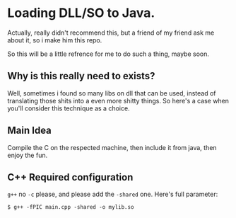 # Loading DLL/SO to Java.
Actually, really didn't recommend this, but a friend of my friend ask me about it, so i make him this repo.

So this will be a little refrence for me to do such a thing, maybe soon.

## Why is this really need to exists?
Well, sometimes i found so many libs on dll that can be used, instead of
translating those shits into a even more shitty things. So here's a case when
you'll consider this technique as a choice.

## Main Idea
Compile the C on the respected machine, then include it from java, then enjoy the fun.

## C++ Required configuration
`g++` no `-c` please, and please add the `-shared` one. Here's full parameter:

```shell
$ g++ -fPIC main.cpp -shared -o mylib.so
```